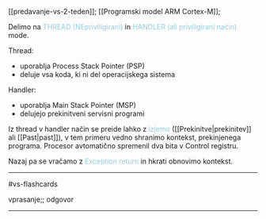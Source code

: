 [[predavanje-vs-2-teden]];
[[Programski model ARM Cortex-M]];

Delimo na <font color="#92cddc">THREAD (NEpriviligirani)</font> in <font color="#92cddc">HANDLER (ali priviligirani način)</font> mode.

Thread:
- uporablja Process Stack Pointer (PSP)
- deluje vsa koda, ki ni del operacijskega sistema

Handler:
- uporablja Main Stack Pointer (MSP)
- delujejo prekinitveni servisni programi

Iz thread v handler način se preide lahko z <font color="#92cddc">izjemo</font> ([[Prekinitve|prekinitev]] ali [[Past|past]]), v tem primeru vedno shranimo kontekst, prekinjenega programa. Procesor avtomatično spremenil dva bita v Control registru. 

Nazaj pa se vračamo z <font color="#92cddc">Exception return</font> in hkrati obnovimo kontekst.


---

#vs-flashcards

vprasanje;; odgovor

---


